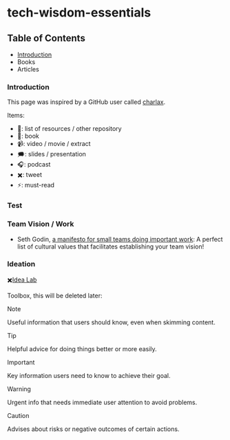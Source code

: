 # tech-wisdom-essentials

## Table of Contents
+ [Introduction](https://github.com/Ardawen/tech-wisdom-essentials/blob/main/README.md#introduction)
+ Books
+ Articles

### Introduction
This page was inspired by a GitHub user called [charlax](https://github.com/charlax/engineering-management).

Items:
+ 📄: list of resources / other repository
+ 📗: book
+ 📹: video / movie / extract
+ 🗯️: slides / presentation
+ 🎧: podcast
+ ✖️: tweet
+ ⚡: must-read

### Test
### Team Vision / Work
+ Seth Godin, [a manifesto for small teams doing important work](https://seths.blog/2016/02/a-manifesto-for-small-teams-doing-important-work/): A perfect list of cultural values that facilitates establishing your team vision!

### Ideation
✖️[Idea Lab](https://twitter.com/waitbutwhy/status/1278035160454348800?lang=en)


Toolbox, this will be deleted later:
> [!NOTE]
> Useful information that users should know, even when skimming content.

> [!TIP]
> Helpful advice for doing things better or more easily.

> [!IMPORTANT]
> Key information users need to know to achieve their goal.

> [!WARNING]
> Urgent info that needs immediate user attention to avoid problems.

> [!CAUTION]
> Advises about risks or negative outcomes of certain actions.

